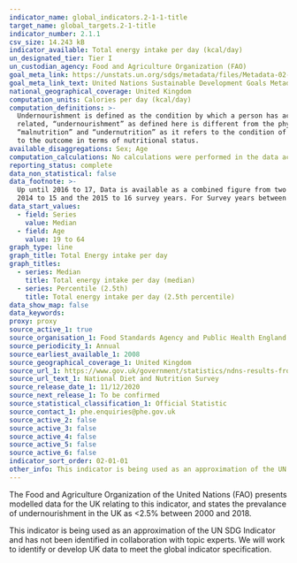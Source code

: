 ```yaml
---
indicator_name: global_indicators.2-1-1-title
target_name: global_targets.2-1-title
indicator_number: 2.1.1
csv_size: 14.243 kB
indicator_available: Total energy intake per day (kcal/day)
un_designated_tier: Tier I
un_custodian_agency: Food and Agriculture Organization (FAO)
goal_meta_link: https://unstats.un.org/sdgs/metadata/files/Metadata-02-01-01.pdf
goal_meta_link_text: United Nations Sustainable Development Goals Metadata (PDF 270 KB)
national_geographical_coverage: United Kingdom
computation_units: Calories per day (kcal/day)
computation_definitions: >-
  Undernourishment is defined as the condition by which a person has access, on a regular basis, to the amount of food that are insufficient to provide the energy required for conducting a normal, healthy and active life, given his or her own dietary energy requirements. Though strictly
  related, “undernourishment” as defined here is different from the physical conditions of
  “malnutrition” and “undernutrition” as it refers to the condition of insufficient intake of food, rather than
  to the outcome in terms of nutritional status.
available_disaggregations: Sex; Age
computation_calculations: No calculations were performed in the data acquisition of this indicator as appropriate data was readily available in the final format specified by this indicator.
reporting_status: complete
data_non_statistical: false
data_footnote: >-
  Up until 2016 to 17, Data is available as a combined figure from two survey years.  Each survey year spans two calendar years.  The year shown on the x-axis refers to the middle year from the combined survey years.  For example for year 2015 on the x axis, data is combined from both the
  2014 to 15 and the 2015 to 16 survey years. For Survey years between 2016 to 17 and 2018 to 19, data is combined from three survey years. For these survey years 2018 appears on the x-axis.
data_start_values:
  - field: Series
    value: Median
  - field: Age
    value: 19 to 64
graph_type: line
graph_title: Total Energy intake per day
graph_titles:
  - series: Median
    title: Total energy intake per day (median)
  - series: Percentile (2.5th)
    title: Total energy intake per day (2.5th percentile) 
data_show_map: false
data_keywords:
proxy: proxy
source_active_1: true
source_organisation_1: Food Standards Agency and Public Health England
source_periodicity_1: Annual
source_earliest_available_1: 2008
source_geographical_coverage_1: United Kingdom
source_url_1: https://www.gov.uk/government/statistics/ndns-results-from-years-9-to-11-2016-to-2017-and-2018-to-2019
source_url_text_1: National Diet and Nutrition Survey
source_release_date_1: 11/12/2020
source_next_release_1: To be confirmed
source_statistical_classification_1: Official Statistic
source_contact_1: phe.enquiries@phe.gov.uk
source_active_2: false
source_active_3: false
source_active_4: false
source_active_5: false
source_active_6: false
indicator_sort_order: 02-01-01
other_info: This indicator is being used as an approximation of the UN SDG Indicator. Where possible, we will work to identify or develop UK data to meet the global indicator specification. This indicator has not been identified in collaboration with topic experts.
---
```

The Food and Agriculture Organization of the United Nations (FAO) presents modelled data for the UK relating to this indicator, and states the prevalance of undernourishment in the UK as <2.5% between 2000 and 2018. 

This indicator is being used as an approximation of the UN SDG Indicator and has not been identified in collaboration with topic experts. We will work to identify or develop UK data to meet the global indicator specification.
